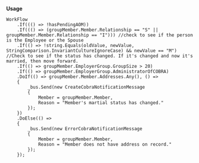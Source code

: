 **Usage**


    WorkFlow
        .If((() => !hasPendingAOM))
        .If((() => (groupMember.Member.Relationship == "S" || groupMember.Member.Relationship == "I"))) //check to see if the person is the Employee or the Spouse
        .If(() => !string.Equals(oldValue, newValue, StringComparison.InvariantCultureIgnoreCase) && newValue == "M") //Check to see if the status has changed. If it's changed and now it's married, then move forward.
        .If(() => groupMember.EmployerGroup.GroupSize > 20)
        .If(() => groupMember.EmployerGroup.AdministratorOfCOBRA)
        .DoIf(() => groupMember.Member.Addresses.Any(), () =>
        {
            _bus.Send(new CreateCobraNotificationMessage
            {
                Member = groupMember.Member,
                Reason = "Member's martial status has changed."
            });
        })
        .DoElse(() =>
        {
            _bus.Send(new ErrorCobraNotificationMessage
            {
                Member = groupMember.Member,
                Reason = "Member does not have address on record."
            });
        });